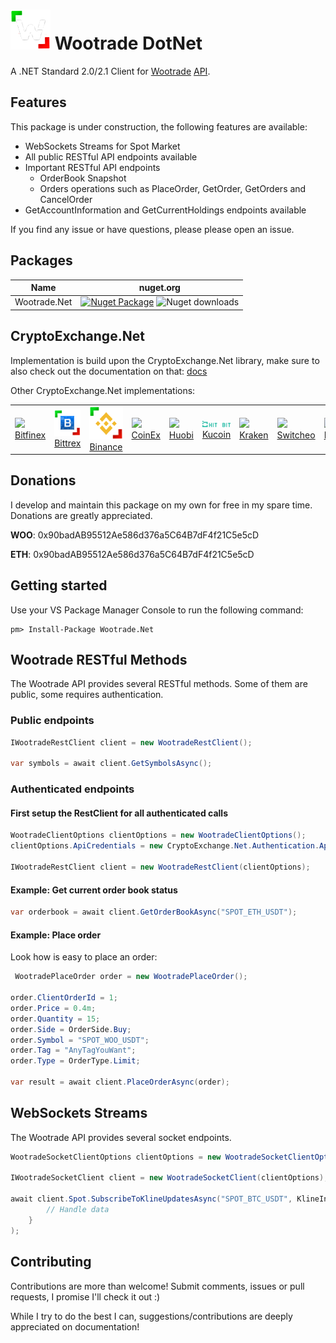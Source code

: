 # ![Icon](https://github.com/rodrigobelo/wootrade-dotnet/blob/main/wootrade-dotnet-icon.png?raw=true) Wootrade DotNet
A .NET Standard 2.0/2.1 Client for [Wootrade](http://x.woo.network/) [API](https://kronosresearch.github.io/wootrade-documents/#introduction). 

## Features
This package is under construction, the following features are available:
- WebSockets Streams for Spot Market
- All public RESTful API endpoints available
- Important RESTful API endpoints 
   - OrderBook Snapshot
   - Orders operations such as PlaceOrder, GetOrder, GetOrders and CancelOrder
- GetAccountInformation and GetCurrentHoldings endpoints available

If you find any issue or have questions, please please open an issue.

## Packages

|Name                             |nuget.org|
|---------------------------------|----|
|Wootrade.Net|[![Nuget Package](https://img.shields.io/nuget/v/Wootrade.Net.svg?logo=nuget)](https://www.nuget.org/packages/Wootrade.Net/) ![Nuget downloads](https://img.shields.io/nuget/dt/Wootrade.Net.svg)


## CryptoExchange.Net
Implementation is build upon the CryptoExchange.Net library, make sure to also check out the documentation on that: [docs](https://github.com/JKorf/CryptoExchange.Net)

Other CryptoExchange.Net implementations:
<table>
<tr>
<td><a href="https://github.com/JKorf/Bitfinex.Net"><img src="https://github.com/JKorf/Bitfinex.Net/blob/master/Bitfinex.Net/Icon/icon.png?raw=true"></a>
<br />
<a href="https://github.com/JKorf/Bitfinex.Net">Bitfinex</a>
</td>
<td><a href="https://github.com/JKorf/Bittrex.Net"><img src="https://github.com/JKorf/Bittrex.Net/blob/master/Bittrex.Net/Icon/icon.png?raw=true"></a>
<br />
<a href="https://github.com/JKorf/Bittrex.Net">Bittrex</a>
</td>
<td><a href="https://github.com/JKorf/Binance.Net"><img src="https://github.com/JKorf/Binance.Net/blob/master/Binance.Net/Icon/icon.png?raw=true"></a>
<br />
<a href="https://github.com/JKorf/Binance.Net">Binance</a>
</td>
<td><a href="https://github.com/JKorf/CoinEx.Net"><img src="https://github.com/JKorf/CoinEx.Net/blob/master/CoinEx.Net/Icon/icon.png?raw=true"></a>
<br />
<a href="https://github.com/JKorf/CoinEx.Net">CoinEx</a>
</td>
<td><a href="https://github.com/JKorf/Huobi.Net"><img src="https://github.com/JKorf/Huobi.Net/blob/master/Huobi.Net/Icon/icon.png?raw=true"></a>
<br />
<a href="https://github.com/JKorf/Huobi.Net">Huobi</a>
</td>
<td><a href="https://github.com/JKorf/Kucoin.Net"><img src="https://github.com/JKorf/Kucoin.Net/blob/master/Kucoin.Net/Icon/icon.png?raw=true"></a>
<br />
<a href="https://github.com/JKorf/Kucoin.Net">Kucoin</a>
</td>
<td><a href="https://github.com/JKorf/Kraken.Net"><img src="https://github.com/JKorf/Kraken.Net/blob/master/Kraken.Net/Icon/icon.png?raw=true"></a>
<br />
<a href="https://github.com/JKorf/Kraken.Net">Kraken</a>
</td>
<td><a href="https://github.com/Zaliro/Switcheo.Net"><img src="https://github.com/Zaliro/Switcheo.Net/blob/master/Resources/switcheo-coin.png?raw=true"></a>
<br />
<a href="https://github.com/Zaliro/Switcheo.Net">Switcheo</a>
</td>
<td><a href="https://github.com/ridicoulous/LiquidQuoine.Net"><img src="https://github.com/ridicoulous/LiquidQuoine.Net/blob/master/Resources/icon.png?raw=true"></a>
<br />
<a href="https://github.com/ridicoulous/LiquidQuoine.Net">Liquid</a>
</td>
<td><a href="https://github.com/burakoner/OKEx.Net"><img src="https://raw.githubusercontent.com/burakoner/OKEx.Net/master/Okex.Net/Icon/icon.png"></a>
<br />
<a href="https://github.com/burakoner/OKEx.Net">OKEx</a>
</td>
<td><a href="https://github.com/d-ugarov/Exante.Net"><img src="https://github.com/d-ugarov/Exante.Net/blob/master/Exante.Net/Icon/icon.png?raw=true"></a>
<br />
<a href="https://github.com/d-ugarov/Exante.Net">Exante</a>
</td>
</tr>
</table>

## Donations
I develop and maintain this package on my own for free in my spare time. Donations are greatly appreciated.

**WOO**: 0x90badAB95512Ae586d376a5C64B7dF4f21C5e5cD

**ETH**: 0x90badAB95512Ae586d376a5C64B7dF4f21C5e5cD

## Getting started
Use your VS Package Manager Console to run the following command:

```
pm> Install-Package Wootrade.Net
```

## Wootrade RESTful Methods

The Wootrade API provides several RESTful methods. Some of them are public, some requires authentication.

### Public endpoints
````csharp
IWootradeRestClient client = new WootradeRestClient();

var symbols = await client.GetSymbolsAsync();
````

### Authenticated endpoints

#### First setup the RestClient for all authenticated calls
````csharp
WootradeClientOptions clientOptions = new WootradeClientOptions();
clientOptions.ApiCredentials = new CryptoExchange.Net.Authentication.ApiCredentials(apiKey, apiSecret);

IWootradeRestClient client = new WootradeRestClient(clientOptions);
````

#### Example: Get current order book status
````csharp
var orderbook = await client.GetOrderBookAsync("SPOT_ETH_USDT");
````

#### Example: Place order

Look how is easy to place an order:

````csharp
 WootradePlaceOrder order = new WootradePlaceOrder();

order.ClientOrderId = 1;
order.Price = 0.4m;
order.Quantity = 15;
order.Side = OrderSide.Buy;
order.Symbol = "SPOT_WOO_USDT";
order.Tag = "AnyTagYouWant";
order.Type = OrderType.Limit;

var result = await client.PlaceOrderAsync(order);
````

## WebSockets Streams

The Wootrade API provides several socket endpoints. 
````csharp
WootradeSocketClientOptions clientOptions = new WootradeSocketClientOptions("applicationId");

IWootradeSocketClient client = new WootradeSocketClient(clientOptions);

await client.Spot.SubscribeToKlineUpdatesAsync("SPOT_BTC_USDT", KlineInterval.OneMinute, (data) => {
        // Handle data
    }
);
````

## Contributing

Contributions are more than welcome! Submit comments, issues or pull requests, I promise I'll check it out :)

While I try to do the best I can, suggestions/contributions are deeply appreciated on documentation!

